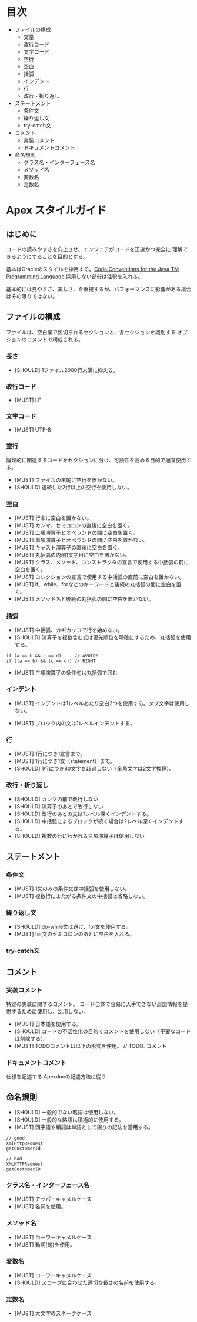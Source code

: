 # 目次

- ファイルの構成
  - 文量
  - 改行コード
  - 文字コード
  - 空行
  - 空白
  - 括弧
  - インデント
  - 行
  - 改行・折り返し
- ステートメント
  - 条件文
  - 繰り返し文
  - try-catch文
- コメント
  - 実装コメント
  - ドキュメントコメント
- 命名規則
  - クラス名・インターフェース名
  - メソッド名
  - 変数名
  - 定数名

# Apex スタイルガイド

## はじめに
コードの読みやすさを向上させ、エンジニアがコードを迅速かつ完全に
理解できるようにすることを目的とする。

基本はOracleのスタイルを採用する。[Code Conventions for the Java TM Programming Language](http://www.oracle.com/technetwork/java/javase/documentation/codeconvtoc-136057.html)
採用しない部分は注釈を入れる。

基本的には見やすさ、美しさ、を重視するが、パフォーマンスに影響がある場合はその限りではない。

## ファイルの構成
ファイルは、空白業で区切られるセクションと、各セクションを識別する
オプションのコメントで構成される。
### 長さ
- [SHOULD] 1ファイル2000行未満に抑える。
### 改行コード
- [MUST] LF
### 文字コード
- [MUST] UTF-8
### 空行
論理的に関連するコードをセクションに分け、可読性を高める目的で適宜使用する。
- [MUST] ファイルの末尾に空行を置かない。
- [SHOULD] 連続した2行以上の空行を使用しない。
<!-- Oracleの Code Conventions には2行以上の空行を使用するパターンが記述されている -->
### 空白
- [MUST] 行末に空白を置かない。
- [MUST] カンマ、セミコロンの直後に空白を置く。
- [MUST] 二項演算子とオペランドの間に空白を置く。
- [MUST] 単項演算子とオペランドの間に空白を置かない。
- [MUST] キャスト演算子の直後に空白を置く。
- [MUST] 丸括弧の内側1文字目に空白を置かない。
- [MUST] クラス、メソッド、コンストラクタの宣言で使用する中括弧の前に空白を置く。
- [MUST] コレクションの宣言で使用する中括弧の直前に空白を置かない。
- [MUST] if、while、forなどのキーワードと後続の丸括弧の間に空白を置く。
- [MUST] メソッド名と後続の丸括弧の間に空白を置かない。
### 括弧
- [MUST] 中括弧、カギカッコで行を始めない。
- [SHOULD] 演算子を複数含む式は優先順位を明確にするため、丸括弧を使用する。
```
if (a == b && c == d)     // AVOID!
if ((a == b) && (c == d)) // RIGHT
```
- [MUST] 三項演算子の条件句は丸括弧で囲む
### インデント
- [MUST] インデントは1レベルあたり空白2つを使用する。タブ文字は使用しない。
<!-- Oracleの Code Conventions には空白4つと指定されている -->
- [MUST] ブロック内の文は1レベルインデントする。
### 行
- [MUST] 1行につき1宣言まで。
- [MUST] 1行につき1文（statement）まで。
- [SHOULD] 1行につき80文字を超過しない（全角文字は2文字換算）。
### 改行・折り返し
- [SHOULD] カンマの前で改行しない
- [SHOULD] 演算子のあとで改行しない
- [SHOULD] 改行のあとの文は1レベル深くインデントする。
- [SHOULD] 中括弧によるブロックが続く場合は2レベル深くインデントする。
- [SHOULD] 複数の行にわかれる三項演算子は使用しない

## ステートメント
### 条件文
- [MUST] 1文のみの条件文は中括弧を使用しない。
- [MUST] 複数行にまたがる条件文の中括弧は省略しない。
### 繰り返し文
- [SHOULD] do-while文は避け、for文を使用する。
- [MUST] for文のセミコロンのあとに空白を入れる。
### try-catch文

## コメント
### 実装コメント
特定の実装に関するコメント。
コード自体で容易に入手できない追加情報を提供するために使用し、乱用しない。
- [MUST] 日本語を使用する。
- [SHOULD] コードの不活性化の目的でコメントを使用しない（不要なコードは削除する）。
- [MUST] TODOコメントは以下の形式を使用。
    // TODO: コメント
### ドキュメントコメント
仕様を記述する
Apexdocの記述方法に従う

## 命名規則
- [SHOULD] 一般的でない略語は使用しない。
- [SHOULD] 一般的な略語は積極的に使用する。
- [MUST] 頭字語や類語は単語として綴りの記法を適用する。
```
// good
XmlHttpRequest
getCustomerId

// bad
XMLHTTPRequest
getCustomerID
```
### クラス名・インターフェース名
- [MUST] アッパーキャメルケース
- [MUST] 名詞を使用。
### メソッド名
- [MUST] ローワーキャメルケース
- [MUST] 動詞(句)を使用。
### 変数名
- [MUST] ローワーキャメルケース
- [SHOULD] スコープに合わせた適切な長さの名前を使用する。
### 定数名
- [MUST] 大文字のスネークケース

<!--
## プラクティス
### アクセス
- アクセス修飾子を適切に使用する
### クラスメソッド・クラス変数
- [SHOULD] インスタンスからクラスメソッド、クラス変数にアクセスしない。
### 定数
- 数値定数は-1、0、1を除いて直接コーディングしない。
### 変数代入
- [MUST] 1つのステートメントで複数の変数に同じ値を代入しない。
```
fooBar.fChar = barFoo.lchar = 'c'; // AVOID!
```
-->

